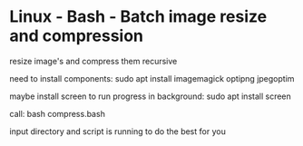 # Linux - Bash - Batch image resize and compression

resize image's and compress them recursive

need to install components: sudo apt install imagemagick optipng jpegoptim

maybe install screen to run progress in background: sudo apt install screen

call: bash compress.bash

input directory and script is running to do the best for you
